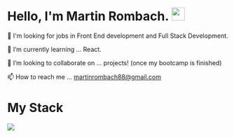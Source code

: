 # Hello, I'm Martin Rombach. <img src="https://raw.githubusercontent.com/MartinHeinz/MartinHeinz/master/wave.gif" width="30px">

👀 I'm looking for jobs in Front End development and Full Stack Development.

🌱 I’m currently learning ... React.

💞️ I’m looking to collaborate on ... projects! (once my bootcamp is finished)

📫 How to reach me ... martinrombach88@gmail.com

# My Stack
![](https://img.shields.io/badge/<>-<WORD_ON_RIGHT>-informational?style=flat&logo=<LOGO_NAME>&logoColor=white&color=2bbc8a)

<!---
martinrombach88/martinrombach88 is a ✨ special ✨ repository because its `README.md` (this file) appears on your GitHub profile.
You can click the Preview link to take a look at your changes.
--->
